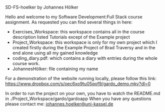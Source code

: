 SD-FS-hoelker
by Johannes Hölker

Hello and welcome to my Software Development:Full Stack course assignment.
As requested you can find several things in here:
- Exercises_Workspace: this workspace contains all in the course description listed Tutorials except of the Example project
- Project_Workspace: this workspace is only for my own project which I created firstly during the Example Project of Brad Traversy and in the end alone using all my gained knowledge
- coding_diary.pdf: which contains a diary with entries during the whole course work.
- JohannesHölker: file containing my name

For a demonstration of the website running locally, please follow this link:
https://www.dropbox.com/s/oec6xo9tu05qof9/gardo_demo.mkv?dl=0

In order to run the project on your own, you have to watch the README.md in ./Project_Workspace/gardo/gardoapp
When you have any questions please contact me: johannes.hoelker@uni-kassel.de
